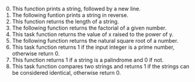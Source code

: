 0. This function prints a string, followed by a new line.
1. The following funtion prints a string in reverse.
2. This function returns the length of a string.
3. The following function returns the factorial of a given number.
4. This task function returns the value of x raised to the power of y.
5. The following function returns the natural square root of a number.
6. This task function returns 1 if the input integer is a prime number, otherwise return 0.
7. This function  returns 1 if a string is a palindrome and 0 if not.
8. This task function compares two strings and returns 1 if the strings can be considered identical, otherwise return 0.
